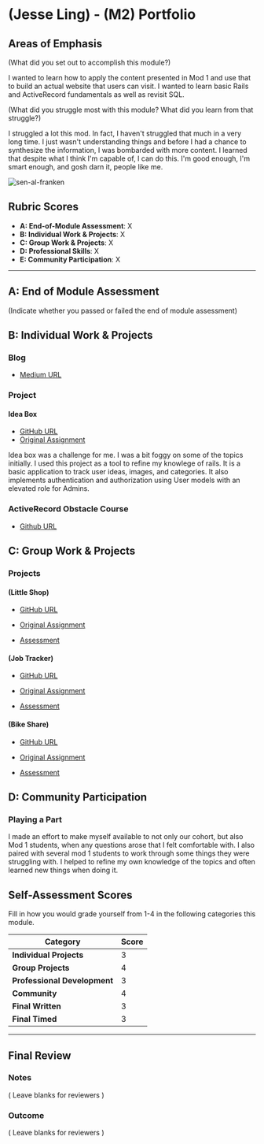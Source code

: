 # (Jesse Ling) - (M2) Portfolio

## Areas of Emphasis

(What did you set out to accomplish this module?)

I wanted to learn how to apply the content presented in Mod 1 and use that to build an actual website that users can visit. I wanted to learn basic Rails and ActiveRecord fundamentals as well as revisit SQL. 

(What did you struggle most with this module? What did you learn from that struggle?)

I struggled a lot this mod. In fact, I haven't struggled that much in a very long time. I just wasn't understanding things and before I had a chance to synthesize the information, I was bombarded with more content. I learned that despite what I think I'm capable of, I can do this. I'm good enough, I'm smart enough, and gosh darn it, people like me. 

![sen-al-franken](https://media1.giphy.com/media/3o7TKnKXMdf5qNtVLi/giphy.gif)


## Rubric Scores

* **A: End-of-Module Assessment**: X
* **B: Individual Work & Projects**: X
* **C: Group Work & Projects**: X
* **D: Professional Skills**: X
* **E: Community Participation**: X

-----------------------

## A: End of Module Assessment

(Indicate whether you passed or failed the end of module assessment)


## B: Individual Work & Projects

### Blog

* [Medium URL](https://medium.com/@jesse.ryan.ling/why-test-driven-development-9f4094e30665)

### Project

#### Idea Box

* [GitHub URL](https://github.com/JLing88/IdeaBox2)
* [Original Assignment](http://backend.turing.io/module2/projects/mini-project#project-option-1-ideabox)

Idea box was a challenge for me. I was a bit foggy on some of the topics initially. I used this project as a tool to refine my knowlege of rails. It is a basic application to track user ideas, images, and categories. It also implements authentication and authorization using User models with an elevated role for Admins.

### ActiveRecord Obstacle Course

* [Github URL]()


## C: Group Work & Projects

### Projects

#### (Little Shop)

* [GitHub URL](https://github.com/JLing88/little-shop-redux)
* [Original Assignment](https://github.com/turingschool-projects/little-shop-redux)

* [Assessment](https://github.com/turingschool/ruby-submissions/blob/master/1806-b/2module/little_shop/harper_jesse_kat.md)


#### (Job Tracker)

* [GitHub URL](https://github.com/JLing88/job-tracker)
* [Original Assignment](https://github.com/turingschool-projects/job-tracker)

* [Assessment](https://github.com/turingschool/ruby-submissions/blob/master/1806-b/2module/job_tracker/jesse_and_rajaa.md)

#### (Bike Share)

* [GitHub URL](https://github.com/BeccaHyland/bike_share)
* [Original Assignment](http://backend.turing.io/module2/projects/bike-share-redux)

* [Assessment](https://github.com/turingschool/ruby-submissions/blob/master/1806-b/2module/bike_share/becca_jesse_pat_nick.md)


## D: Community Participation

### Playing a Part

I made an effort to make myself available to not only our cohort, but also Mod 1 students, when any questions arose that I felt comfortable with. I also paired with several mod 1 students to work through some things they were struggling with. I helped to refine my own knowledge of the topics and often learned new things when doing it. 

## Self-Assessment Scores

Fill in how you would grade yourself from 1-4 in the following categories this module.

| Category                     | Score |
| -----------------------------| ----- |
| **Individual Projects**      |   3   |
| **Group Projects**           |   4   |
| **Professional Development** |   3   |
| **Community**                |   4   |
| **Final Written**            |   3   |
| **Final Timed**              |   3   |

------------------

## Final Review

### Notes

( Leave blanks for reviewers )

### Outcome

( Leave blanks for reviewers )
